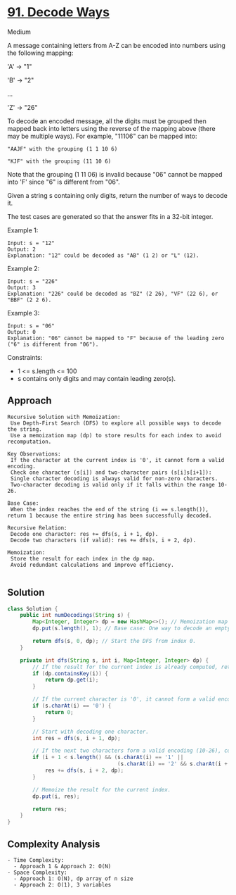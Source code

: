 # [91. Decode Ways](https://leetcode.com/problems/decode-ways/)
Medium


A message containing letters from A-Z can be encoded into numbers using the following mapping:

'A' -> "1"

'B' -> "2"

...

'Z' -> "26"

To decode an encoded message, all the digits must be grouped then mapped back into letters using the reverse of the mapping above (there may be multiple ways). For example, "11106" can be mapped into:

`"AAJF" with the grouping (1 1 10 6)`

`"KJF" with the grouping (11 10 6)`

Note that the grouping (1 11 06) is invalid because "06" cannot be mapped into 'F' since "6" is different from "06".

Given a string s containing only digits, return the number of ways to decode it.

The test cases are generated so that the answer fits in a 32-bit integer.

 

Example 1:
```
Input: s = "12"
Output: 2
Explanation: "12" could be decoded as "AB" (1 2) or "L" (12).
```
Example 2:
```
Input: s = "226"
Output: 3
Explanation: "226" could be decoded as "BZ" (2 26), "VF" (22 6), or "BBF" (2 2 6).
```
Example 3:
```
Input: s = "06"
Output: 0
Explanation: "06" cannot be mapped to "F" because of the leading zero ("6" is different from "06").
 ```

Constraints:

- 1 <= s.length <= 100
- s contains only digits and may contain leading zero(s).

## Approach
```
Recursive Solution with Memoization:
 Use Depth-First Search (DFS) to explore all possible ways to decode the string.
 Use a memoization map (dp) to store results for each index to avoid recomputation.

Key Observations:
 If the character at the current index is '0', it cannot form a valid encoding.
 Check one character (s[i]) and two-character pairs (s[i]s[i+1]):
 Single character decoding is always valid for non-zero characters.
 Two-character decoding is valid only if it falls within the range 10-26.

Base Case:
 When the index reaches the end of the string (i == s.length()), return 1 because the entire string has been successfully decoded.

Recursive Relation:
 Decode one character: res += dfs(s, i + 1, dp).
 Decode two characters (if valid): res += dfs(s, i + 2, dp).

Memoization:
 Store the result for each index in the dp map.
 Avoid redundant calculations and improve efficiency.
  
```

## Solution
```java
class Solution {
    public int numDecodings(String s) {
        Map<Integer, Integer> dp = new HashMap<>(); // Memoization map to store results for each index.
        dp.put(s.length(), 1); // Base case: One way to decode an empty string.

        return dfs(s, 0, dp); // Start the DFS from index 0.
    }

    private int dfs(String s, int i, Map<Integer, Integer> dp) {
        // If the result for the current index is already computed, return it.
        if (dp.containsKey(i)) {
            return dp.get(i);
        }

        // If the current character is '0', it cannot form a valid encoding.
        if (s.charAt(i) == '0') {
            return 0;
        }

        // Start with decoding one character.
        int res = dfs(s, i + 1, dp);

        // If the next two characters form a valid encoding (10-26), consider them as well.
        if (i + 1 < s.length() && (s.charAt(i) == '1' || 
                                   (s.charAt(i) == '2' && s.charAt(i + 1) < '7'))) {
            res += dfs(s, i + 2, dp);
        }

        // Memoize the result for the current index.
        dp.put(i, res);

        return res;
    }
}

```

## Complexity Analysis
```
- Time Complexity:
  - Approach 1 & Approach 2: O(N)
- Space Complexity:
  - Approach 1: O(N), dp array of n size
  - Approach 2: O(1), 3 variables

```
